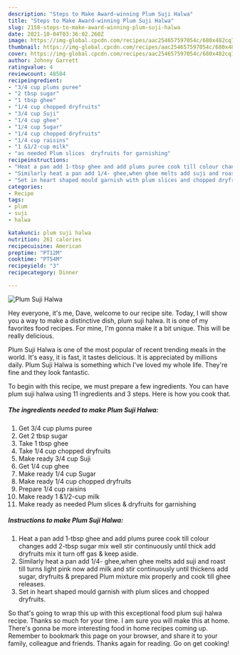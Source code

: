 ```yaml
---
description: "Steps to Make Award-winning Plum Suji Halwa"
title: "Steps to Make Award-winning Plum Suji Halwa"
slug: 2158-steps-to-make-award-winning-plum-suji-halwa
date: 2021-10-04T03:36:02.260Z
image: https://img-global.cpcdn.com/recipes/aac254657597054c/680x482cq70/plum-suji-halwa-recipe-main-photo.jpg
thumbnail: https://img-global.cpcdn.com/recipes/aac254657597054c/680x482cq70/plum-suji-halwa-recipe-main-photo.jpg
cover: https://img-global.cpcdn.com/recipes/aac254657597054c/680x482cq70/plum-suji-halwa-recipe-main-photo.jpg
author: Johnny Garrett
ratingvalue: 4
reviewcount: 48584
recipeingredient:
- "3/4 cup plums puree"
- "2 tbsp sugar"
- "1 tbsp ghee"
- "1/4 cup chopped dryfruits"
- "3/4 cup Suji"
- "1/4 cup ghee"
- "1/4 cup Sugar"
- "1/4 cup chopped dryfruits"
- "1/4 cup raisins"
- "1 &1/2-cup milk"
- "as needed Plum slices  dryfruits for garnishing"
recipeinstructions:
- "Heat a pan add 1-tbsp ghee and add plums puree cook till colour changes add 2-tbsp sugar mix well stir continuously until thick add dryfruits mix it turn off gas & keep aside."
- "Similarly heat a pan add 1/4- ghee,when ghee melts add suji and roast till turns light pink now add milk and stir continuously until thickens add sugar, dryfruits & prepared Plum mixture mix properly and cook till ghee releases."
- "Set in heart shaped mould garnish with plum slices and chopped dryfruits."
categories:
- Recipe
tags:
- plum
- suji
- halwa

katakunci: plum suji halwa 
nutrition: 261 calories
recipecuisine: American
preptime: "PT12M"
cooktime: "PT54M"
recipeyield: "3"
recipecategory: Dinner

---
```



![Plum Suji Halwa](https://img-global.cpcdn.com/recipes/aac254657597054c/680x482cq70/plum-suji-halwa-recipe-main-photo.jpg)

Hey everyone, it's me, Dave, welcome to our recipe site. Today, I will show you a way to make a distinctive dish, plum suji halwa. It is one of my favorites food recipes. For mine, I'm gonna make it a bit unique. This will be really delicious.



Plum Suji Halwa is one of the most popular of recent trending meals in the world. It's easy, it is fast, it tastes delicious. It is appreciated by millions daily. Plum Suji Halwa is something which I've loved my whole life. They're fine and they look fantastic.


To begin with this recipe, we must prepare a few ingredients. You can have plum suji halwa using 11 ingredients and 3 steps. Here is how you cook that.

<!--inarticleads1-->

##### The ingredients needed to make Plum Suji Halwa:

1. Get 3/4 cup plums puree
1. Get 2 tbsp sugar
1. Take 1 tbsp ghee
1. Take 1/4 cup chopped dryfruits
1. Make ready 3/4 cup Suji
1. Get 1/4 cup ghee
1. Make ready 1/4 cup Sugar
1. Make ready 1/4 cup chopped dryfruits
1. Prepare 1/4 cup raisins
1. Make ready 1 &1/2-cup milk
1. Make ready as needed Plum slices & dryfruits for garnishing




<!--inarticleads2-->

##### Instructions to make Plum Suji Halwa:

1. Heat a pan add 1-tbsp ghee and add plums puree cook till colour changes add 2-tbsp sugar mix well stir continuously until thick add dryfruits mix it turn off gas & keep aside.
1. Similarly heat a pan add 1/4- ghee,when ghee melts add suji and roast till turns light pink now add milk and stir continuously until thickens add sugar, dryfruits & prepared Plum mixture mix properly and cook till ghee releases.
1. Set in heart shaped mould garnish with plum slices and chopped dryfruits.




So that's going to wrap this up with this exceptional food plum suji halwa recipe. Thanks so much for your time. I am sure you will make this at home. There's gonna be more interesting food in home recipes coming up. Remember to bookmark this page on your browser, and share it to your family, colleague and friends. Thanks again for reading. Go on get cooking!
